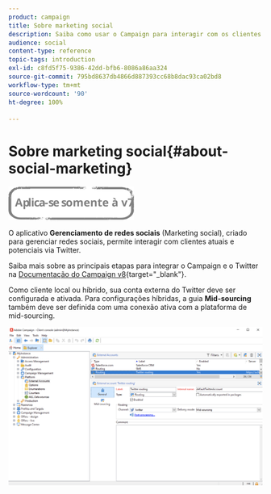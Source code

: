 ```yaml
---
product: campaign
title: Sobre marketing social
description: Saiba como usar o Campaign para interagir com os clientes via Twitter
audience: social
content-type: reference
topic-tags: introduction
exl-id: c8fd5f75-9386-42dd-bfb6-8086a86aa324
source-git-commit: 795bd8637db4866d887393cc68b8dac93ca02bd8
workflow-type: tm+mt
source-wordcount: '90'
ht-degree: 100%

---
```


# Sobre marketing social{#about-social-marketing}

![](../../assets/v7-only.svg)

O aplicativo **Gerenciamento de redes sociais** (Marketing social), criado para gerenciar redes sociais, permite interagir com clientes atuais e potenciais via Twitter.

Saiba mais sobre as principais etapas para integrar o Campaign e o Twitter na [Documentação do Campaign v8](https://experienceleague.adobe.com/docs/campaign/campaign-v8/connect/ac-tw.html?lang=pt-BR){target="_blank"}.

Como cliente local ou híbrido, sua conta externa do Twitter deve ser configurada e ativada. Para configurações híbridas, a guia **Mid-sourcing** também deve ser definida com uma conexão ativa com a plataforma de mid-sourcing.

![](assets/tw-external-account.png)
